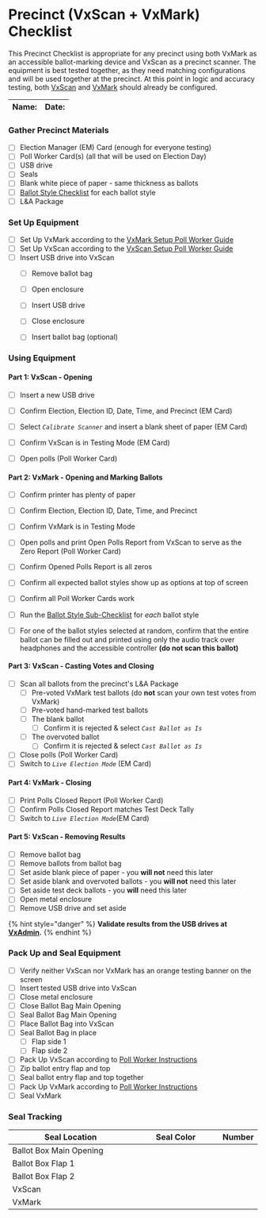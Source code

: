 # Precinct (VxScan + VxMark) Checklist

This Precinct Checklist is appropriate for any precinct using both VxMark as an accessible ballot-marking device and VxScan as a precinct scanner. The equipment is best tested together, as they need matching configurations and will be used together at the precinct. At this point in logic and accuracy testing, both [VxScan](../../../Precinct-system-setup-diagnostics/configure-vxscan.md) and [VxMark](../../../Precinct-system-setup-diagnostics/configuring-and-operating-vxmark.md) should already be configured.

| Name: | Date: |
| ----- | ----- |

### **Gather Precinct Materials**

* [ ] Election Manager (EM) Card (enough for everyone testing)
* [ ] Poll Worker Card(s) (all that will be used on Election Day)
* [ ] USB drive
* [ ] Seals
* [ ] Blank white piece of paper - same thickness as ballots
* [ ] [Ballot Style Checklist](per-ballot-style-per-vxmark-checklist.md) for each ballot style
* [ ] L\&A Package

### **Set Up Equipment**

* [ ] Set Up VxMark according to the [VxMark Setup Poll Worker Guide](../../../poll-worker-guides/setting-up-and-opening-polls/vxmark.md)
* [ ] Set Up VxScan according to the [VxScan Setup Poll Worker Guide](../../../poll-worker-guides/setting-up-and-opening-polls/vxscan-setup.md)
* [ ] Insert USB drive into VxScan
  * [ ] Remove ballot bag
  * [ ] Open enclosure
  * [ ] Insert USB drive
  * [ ] Close enclosure
  * [ ] Insert ballot bag (optional)



### **Using Equipment**

#### **Part 1: VxScan - Opening**

* [ ] Insert a new USB drive
* [ ] Confirm Election, Election ID, Date, Time, and Precinct (EM Card)
* [ ] Select _`Calibrate Scanner`_ and insert a blank sheet of paper (EM Card)
* [ ] Confirm VxScan is in Testing Mode (EM Card)
* [ ] Open polls (Poll Worker Card)



#### Part 2: VxMark - Opening and Marking Ballots

* [ ] Confirm printer has plenty of paper
* [ ] Confirm Election, Election ID, Date, Time, and Precinct
* [ ] Confirm VxMark is in Testing Mode
* [ ] Open polls and print Open Polls Report from VxScan to serve as the Zero Report (Poll Worker Card)
* [ ] Confirm Opened Polls Report is all zeros
* [ ] Confirm all expected ballot styles show up as options at top of screen
* [ ] Confirm all Poll Worker Cards work
* [ ] Run the [Ballot Style Sub-Checklist](per-ballot-style-per-vxmark-checklist.md) for _each_ ballot style
* [ ] For one of the ballot styles selected at random, confirm that the entire ballot can be filled out and printed using only the audio track over headphones and the accessible controller **(do not scan this ballot)**



#### Part 3: VxScan - Casting Votes and Closing

* [ ] Scan all ballots from the precinct's L\&A Package
  * [ ] Pre-voted VxMark test ballots (do **not** scan your own test votes from VxMark)
  * [ ] Pre-voted hand-marked test ballots&#x20;
  * [ ] The blank ballot
    * [ ] Confirm it is rejected & select _`Cast Ballot as Is`_
  * [ ] The overvoted ballot
    * [ ] Confirm it is rejected & select _`Cast Ballot as Is`_
* [ ] Close polls (Poll Worker Card)
* [ ] Switch to _`Live Election Mode`_ (EM Card)

####

#### Part 4: VxMark - Closing

* [ ] Print Polls Closed Report (Poll Worker Card)
* [ ] Confirm Polls Closed Report matches Test Deck Tally
* [ ] Switch to _`Live Election Mode`_(EM Card)

#### Part 5: VxScan - Removing Results

* [ ] Remove ballot bag
* [ ] Remove ballots from ballot bag
* [ ] Set aside blank piece of paper - you **will not** need this later
* [ ] Set aside blank and overvoted ballots - you **will not** need this later
* [ ] Set aside test deck ballots - you **will** need this later
* [ ] Open metal enclosure
* [ ] Remove USB drive and set aside

{% hint style="danger" %}
**Validate results from the USB drives at** [**VxAdmin**](../vxadmin-checklist-part-2.md)**.**
{% endhint %}

### **Pack Up and Seal Equipment**

* [ ] Verify neither VxScan nor VxMark has an orange testing banner on the screen
* [ ] Insert tested USB drive into VxScan
* [ ] Close metal enclosure
* [ ] Close Ballot Bag Main Opening&#x20;
* [ ] Seal Ballot Bag Main Opening
* [ ] Place Ballot Bag into VxScan
* [ ] Seal Ballot Bag in place
  * [ ] Flap side 1
  * [ ] Flap side 2
* [ ] Pack Up VxScan according to [Poll Worker Instructions](../../../poll-worker-guides/closing-polls-and-packing-up/handling-results-and-packing-up-vxscan.md#cleaning-up)
* [ ] Zip ballot entry flap and top
* [ ] Seal ballot entry flap and top together
* [ ] Pack Up VxMark according to [Poll Worker Instructions](../../../poll-worker-guides/closing-polls-and-packing-up/packing-up-vxmark.md)
* [ ] Seal VxMark

### **Seal Tracking**

<table><thead><tr><th width="247.1129234629862">Seal Location</th><th width="165.23734657984156">Seal Color</th><th>Number</th></tr></thead><tbody><tr><td>Ballot Box Main Opening</td><td></td><td></td></tr><tr><td>Ballot Box Flap 1</td><td></td><td></td></tr><tr><td>Ballot Box Flap 2</td><td></td><td></td></tr><tr><td>VxScan</td><td></td><td></td></tr><tr><td>VxMark</td><td></td><td></td></tr></tbody></table>
